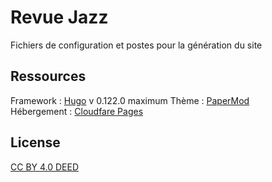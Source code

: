 # Revue Jazz
Fichiers de configuration et postes pour la génération du site

## Ressources
Framework : [Hugo](https://github.com/gohugoio/hugo) v 0.122.0 maximum
Thème : [PaperMod](https://github.com/adityatelange/hugo-PaperMod/)  
Hébergement : [Cloudfare Pages](https://developers.cloudflare.com/pages/)

## License
[CC BY 4.0 DEED](https://github.com/loulou64490/revue-jazz#License-1-ov-file)